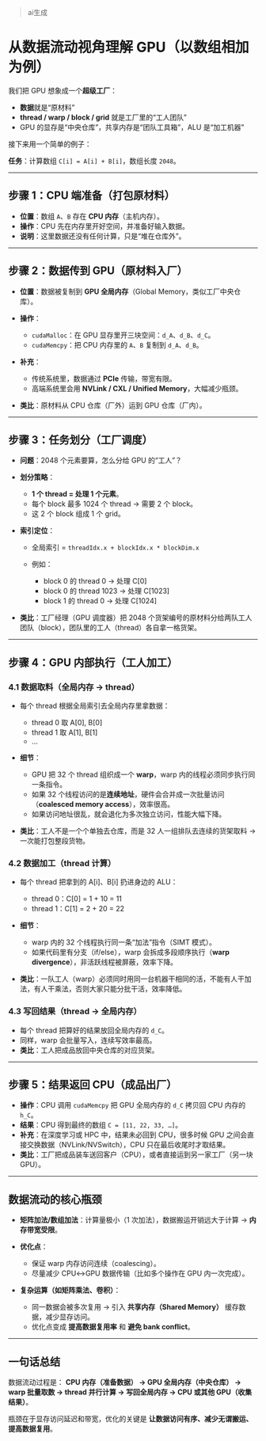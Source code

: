 > ai生成

# 从数据流动视角理解 GPU（以数组相加为例）

我们把 GPU 想象成一个**超级工厂**：

* **数据**就是“原材料”
* **thread / warp / block / grid** 就是工厂里的“工人团队”
* GPU 的显存是“中央仓库”，共享内存是“团队工具箱”，ALU 是“加工机器”

接下来用一个简单的例子：

**任务**：计算数组 `C[i] = A[i] + B[i]`，数组长度 `2048`。

---

## 步骤 1：CPU 端准备（打包原材料）

* **位置**：数组 `A`、`B` 存在 **CPU 内存**（主机内存）。
* **操作**：CPU 先在内存里开好空间，并准备好输入数据。
* **说明**：这里数据还没有任何计算，只是“堆在仓库外”。

---

## 步骤 2：数据传到 GPU（原材料入厂）

* **位置**：数据被复制到 **GPU 全局内存**（Global Memory，类似工厂中央仓库）。
* **操作**：

  * `cudaMalloc`：在 GPU 显存里开三块空间：`d_A`、`d_B`、`d_C`。
  * `cudaMemcpy`：把 CPU 内存里的 `A`、`B` 复制到 `d_A`、`d_B`。
* **补充**：

  * 传统系统里，数据通过 **PCIe** 传输，带宽有限。
  * 高端系统里会用 **NVLink / CXL / Unified Memory**，大幅减少瓶颈。
* **类比**：原材料从 CPU 仓库（厂外）运到 GPU 仓库（厂内）。

---

## 步骤 3：任务划分（工厂调度）

* **问题**：2048 个元素要算，怎么分给 GPU 的“工人”？
* **划分策略**：

  * **1 个 thread = 处理 1 个元素**。
  * 每个 block 最多 1024 个 thread → 需要 2 个 block。
  * 这 2 个 block 组成 1 个 grid。
* **索引定位**：

  * 全局索引 = `threadIdx.x + blockIdx.x * blockDim.x`
  * 例如：

    * block 0 的 thread 0 → 处理 C\[0]
    * block 0 的 thread 1023 → 处理 C\[1023]
    * block 1 的 thread 0 → 处理 C\[1024]
* **类比**：工厂经理（GPU 调度器）把 2048 个货架编号的原材料分给两队工人团队（block），团队里的工人（thread）各自拿一格货架。

---

## 步骤 4：GPU 内部执行（工人加工）

### 4.1 数据取料（全局内存 → thread）

* 每个 thread 根据全局索引去全局内存里拿数据：

  * thread 0 取 A\[0], B\[0]
  * thread 1 取 A\[1], B\[1]
  * …
* **细节**：

  * GPU 把 32 个 thread 组织成一个 **warp**，warp 内的线程必须同步执行同一条指令。
  * 如果 32 个线程访问的是**连续地址**，硬件会合并成一次批量访问（**coalesced memory access**），效率很高。
  * 如果访问地址很乱，就会退化为多次独立访问，性能大幅下降。
* **类比**：工人不是一个个单独去仓库，而是 32 人一组排队去连续的货架取料 → 一次能打包整段货物。

### 4.2 数据加工（thread 计算）

* 每个 thread 把拿到的 A\[i]、B\[i] 扔进身边的 ALU：

  * thread 0：C\[0] = 1 + 10 = 11
  * thread 1：C\[1] = 2 + 20 = 22
* **细节**：

  * warp 内的 32 个线程执行同一条“加法”指令（SIMT 模式）。
  * 如果代码里有分支（if/else），warp 会拆成多段顺序执行（**warp divergence**），非活跃线程被屏蔽，效率下降。
* **类比**：一队工人（warp）必须同时用同一台机器干相同的活，不能有人干加法，有人干乘法，否则大家只能分批干活，效率降低。

### 4.3 写回结果（thread → 全局内存）

* 每个 thread 把算好的结果放回全局内存的 `d_C`。
* 同样，warp 会批量写入，连续写效率最高。
* **类比**：工人把成品放回中央仓库的对应货架。

---

## 步骤 5：结果返回 CPU（成品出厂）

* **操作**：CPU 调用 `cudaMemcpy` 把 GPU 全局内存的 `d_C` 拷贝回 CPU 内存的 `h_C`。
* **结果**：CPU 得到最终的数组 `C = [11, 22, 33, …]`。
* **补充**：在深度学习或 HPC 中，结果未必回到 CPU，很多时候 GPU 之间会直接交换数据（NVLink/NVSwitch），CPU 只在最后收尾时才取结果。
* **类比**：工厂把成品装车送回客户（CPU），或者直接运到另一家工厂（另一块 GPU）。

---

## 数据流动的核心瓶颈

* **矩阵加法/数组加法**：计算量极小（1 次加法），数据搬运开销远大于计算 → **内存带宽受限**。
* **优化点**：

  * 保证 warp 内存访问连续（coalescing）。
  * 尽量减少 CPU↔GPU 数据传输（比如多个操作在 GPU 内一次完成）。
* **复杂运算（如矩阵乘法、卷积）**：

  * 同一数据会被多次复用 → 引入 **共享内存（Shared Memory）** 缓存数据，减少显存访问。
  * 优化点变成 **提高数据复用率** 和 **避免 bank conflict**。

---

## 一句话总结

数据流动过程是：
**CPU 内存（准备数据） → GPU 全局内存（中央仓库） → warp 批量取数 → thread 并行计算 → 写回全局内存 → CPU 或其他 GPU（收集结果）**。

瓶颈在于显存访问延迟和带宽，优化的关键是 **让数据访问有序、减少无谓搬运、提高数据复用**。

